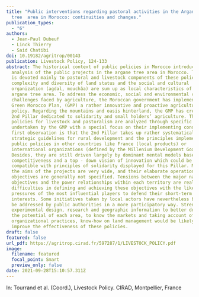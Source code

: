 ```yaml
---
title: "Public interventions regarding pastoral activities in the Argane
  tree  area in Morocco: continuities and changes."
publication_types:
  - "6"
authors:
  - Jean-Paul Dubeuf
  - Linck Thierry
  - Said Chatibi
doi: 10.19182/agritrop/00143
publication: Livestock Policy, 124-133
abstract: The historical context of public policies in Morocco introduces the
  analysis of the public projects in the argane tree area in Morocco. The study
  is devoted mainly to pastoral and livestock components of these policies. The
  complexity and diversity of land status and the social and cultural
  organization (agdal, mouchâa) are sum up as local characteristics of the
  argane tree area. To address the economic, social and environmental complex
  challenges faced by agriculture, the Moroccan government has implemented the
  Green Morocco Plan, (GMP) a rather innovative and proactive agricultural
  policy. Regarding the mountains and oasis hinterland, the GMP has created a
  2nd Pillar dedicated to solidarity and small holders’ agriculture. The
  policies for livestock and pastoralism are analyzed through specific projects
  undertaken by the GMP with a special focus on their implementing conditions. A
  first observation is that the 2nd Pillar takes up rather systematically the
  strategic guidelines for rural development and the principles implemented by
  public policies in other countries like France (local products) or
  international organizations (defined by the Millenium Development Goals).
  Besides, they are still driven largely by dominant mental models based on
  competitiveness and a top - down vision of innovation which could be hardly
  compatible with principles of solidarity displayed for this Pillar. Meanwhile,
  the aims of the projects are very wide, and their elaborate operational
  objectives are generally not specified. Tensions between the major national
  objectives and the power relationships within each territory are real
  difficulties in defining and achieving these objectives with the likely
  pressures of the most influential players to defend their short-term
  interests. Some initiatives taken by local actors have nevertheless begun to
  be addressed by public authorities in a more participatory way. Strengthening
  experimental design, research and geographic information to better document
  the potential of each area, to know the markets and taking account of local
  organizational practices, know-how on land management would be likely to
  improve the effectiveness of these policies.
draft: false
featured: false
url_pdf: https://agritrop.cirad.fr/597287/1/LIVESTOCK_POLICY.pdf
image:
  filename: featured
  focal_point: Smart
  preview_only: false
date: 2021-09-28T15:10:57.311Z
---
```

In: Tourrand et al. (Coord.), Livestock Policy. CIRAD, Montpellier, France
